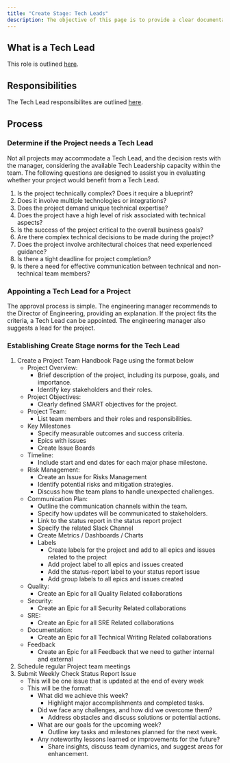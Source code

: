 ```yaml
---
title: "Create Stage: Tech Leads"
description: The objective of this page is to provide a clear documentation of the responsibilities and attributes associated with the role of a tech lead within the Create Stage.
---
```


## What is a Tech Lead
This role is outlined [here](https://handbook.gitlab.com/handbook/engineering/ic-leadership/tech-lead/#the-tech-lead-role).

## Responsibilities
The Tech Lead responsibilites are outlined [here](https://handbook.gitlab.com/handbook/engineering/ic-leadership/tech-lead/#responsibilities-of-a-tech-lead).

## Process


### Determine if the Project needs a Tech Lead

Not all projects may accommodate a Tech Lead, and the decision rests with the manager, considering the available Tech Leadership capacity within the team. The following questions are designed to assist you in evaluating whether your project would benefit from a Tech Lead.

1. Is the project technically complex? Does it require a blueprint?
1. Does it involve multiple technologies or integrations?
1. Does the project demand unique technical expertise?
1. Does the project have a high level of risk associated with technical aspects?
1. Is the success of the project critical to the overall business goals?
1. Are there complex technical decisions to be made during the project?
1. Does the project involve architectural choices that need experienced guidance?
1. Is there a tight deadline for project completion?
1. Is there a need for effective communication between technical and non-technical team members?

### Appointing a Tech Lead for a Project
The approval process is simple. The engineering manager recommends to the Director of Engineering, providing an explanation. If the project fits the criteria, a Tech Lead can be appointed. The engineering manager also suggests a lead for the project.

### Establishing Create Stage norms for the Tech Lead 

1. Create a Project Team Handbook Page using the format below
   - Project Overview:
       - Brief description of the project, including its purpose, goals, and importance.
       - Identify key stakeholders and their roles.
   - Project Objectives:
       - Clearly defined SMART objectives for the project.
   - Project Team:
       - List team members and their roles and responsibilities.
   - Key Milestones
       - Specify measurable outcomes and success criteria.
       - Epics with issues
       - Create Issue Boards
   - Timeline:
       - Include start and end dates for each major phase milestone.
   - Risk Management:
       - Create an Issue for Risks Management
       - Identify potential risks and mitigation strategies.
       - Discuss how the team plans to handle unexpected challenges.
   - Communication Plan:
       - Outline the communication channels within the team.
       - Specify how updates will be communicated to stakeholders.
       - Link to the status report in the status report project
       - Specify the related Slack Channel
       - Create Metrics / Dashboards / Charts
       - Labels  
            - Create labels for the project and add to all epics and issues related to the project
            - Add project label to all epics and issues created
            - Add the status-report label to your status report issue
            - Add group labels to all epics and issues created
   - Quality:
       - Create an Epic for all Quality Related collaborations
   - Security:
       - Create an Epic for all Security Related collaborations
   - SRE:
       - Create an Epic for all SRE Related collaborations
   - Documentation:
       - Create an Epic for all Technical Writing Related collaborations
   - Feedback
       - Create an Epic for all Feedback that we need to gather internal and external 
1. Schedule regular Project team meetings
1. Submit Weekly Check Status Report Issue 
    - This will be one issue that is updated at the end of every week
    - This will be the format:
       - What did we achieve this week?
         - Highlight major accomplishments and completed tasks.
      - Did we face any challenges, and how did we overcome them?
         - Address obstacles and discuss solutions or potential actions.
      - What are our goals for the upcoming week?
         - Outline key tasks and milestones planned for the next week.
      - Any noteworthy lessons learned or improvements for the future?
         - Share insights, discuss team dynamics, and suggest areas for enhancement.





















